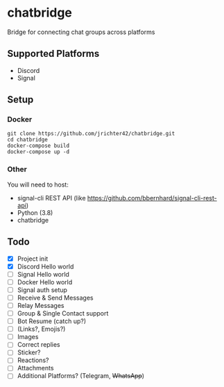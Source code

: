 # chatbridge
Bridge for connecting chat groups across platforms

## Supported Platforms
* Discord
* Signal

## Setup
### Docker
```console
git clone https://github.com/jrichter42/chatbridge.git
cd chatbridge
docker-compose build
docker-compose up -d
```
### Other
You will need to host:
- signal-cli REST API (like https://github.com/bbernhard/signal-cli-rest-api)
- Python (3.8)
- chatbridge

## Todo
- [x] Project init
- [x] Discord Hello world
- [ ] Signal Hello world
- [ ] Docker Hello world
- [ ] Signal auth setup
- [ ] Receive & Send Messages
- [ ] Relay Messages
- [ ] Group & Single Contact support
- [ ] Bot Resume (catch up?)
- [ ] (Links?, Emojis?)
- [ ] Images
- [ ] Correct replies
- [ ] Sticker?
- [ ] Reactions?
- [ ] Attachments
- [ ] Additional Platforms? (Telegram, ~~WhatsApp~~)